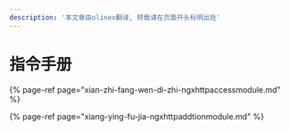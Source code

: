 ```yaml
---
description: '本文章由olinex翻译, 转载请在页面开头标明出处'
---
```


# 指令手册

{% page-ref page="xian-zhi-fang-wen-di-zhi-ngxhttpaccessmodule.md" %}

{% page-ref page="xiang-ying-fu-jia-ngxhttpaddtionmodule.md" %}



